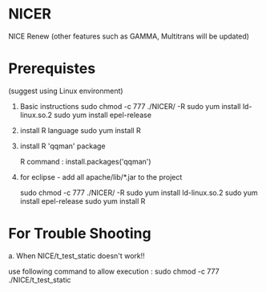 # NICER
NICE Renew
(other features such as GAMMA, Multitrans will be updated)

# Prerequistes
(suggest using Linux environment)
1. Basic instructions
    sudo chmod -c 777 ./NICER/ -R
    sudo yum install ld-linux.so.2
    sudo yum install epel-release
2. install R language
    sudo yum install R
3. install R 'qqman' package

    R command : install.packages('qqman')

4. for eclipse - add all apache/lib/*.jar to the project

    sudo chmod -c 777 ./NICER/ -R
    sudo yum install ld-linux.so.2
    sudo yum install epel-release
    sudo yum install R


# For Trouble Shooting
a. When NICE/t_test_static doesn't work!!

  use following command to allow execution : sudo chmod -c 777 ./NICE/t_test_static
  

